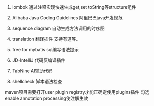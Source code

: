 1. lombok  通过注释实现快速生成get,set toString等structure组件
2. Alibaba Java Coding Guidelines  阿里巴巴java开发规范
3. sequence diagram  自动生成方法调用的时序图
4. translation 翻译插件 支持有道等..
5. free for mybatis  sql编写语法提示
6. JD-IntelliJ  代码反编译插件
7. TabNine  AI辅助代码

8. shellcheck 脚本语法检查


maven项目需要打开user plugin registry才能正确定使用plugins插件
勾选enable annotation processing使注解生效